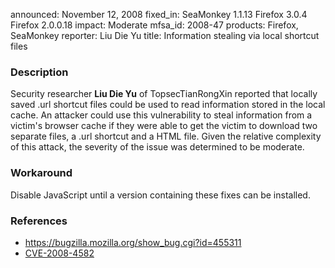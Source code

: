 announced: November 12, 2008
fixed_in: SeaMonkey 1.1.13
          Firefox 3.0.4
          Firefox 2.0.0.18
impact: Moderate
mfsa_id: 2008-47
products: Firefox, SeaMonkey
reporter: Liu Die Yu
title: Information stealing via local shortcut files

<h3>Description</h3>

<p>Security researcher <strong>Liu Die Yu</strong> of
TopsecTianRongXin reported that locally saved .url shortcut files
could be used to read information stored in the local cache.  An
attacker could use this vulnerability to steal information from a
victim's browser cache if they were able to get the victim to download
two separate files, a .url shortcut and a HTML file.  Given the
relative complexity of this attack, the severity of the issue was
determined to be moderate.</p>

<h3>Workaround</h3>

<p>Disable JavaScript until a version containing these fixes can be
installed.</p>

<h3>References</h3>

<ul>
  <li><a href="https://bugzilla.mozilla.org/show_bug.cgi?id=455311">https://bugzilla.mozilla.org/show_bug.cgi?id=455311</a></li>
  <li><a class="ex-ref" href="http://cve.mitre.org/cgi-bin/cvename.cgi?name=CVE-2008-4582">CVE-2008-4582</a></li>
</ul>



